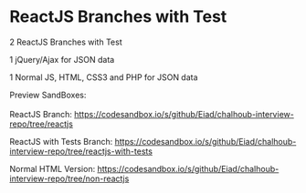 # ReactJS Branches with Test

2 ReactJS Branches with Test

1 jQuery/Ajax for JSON data

1 Normal JS, HTML, CSS3 and PHP for JSON data

Preview SandBoxes:
<br /><br />
ReactJS Branch: https://codesandbox.io/s/github/Eiad/chalhoub-interview-repo/tree/reactjs

ReactJS with Tests Branch: https://codesandbox.io/s/github/Eiad/chalhoub-interview-repo/tree/reactjs-with-tests

Normal HTML Version: https://codesandbox.io/s/github/Eiad/chalhoub-interview-repo/tree/non-reactjs

